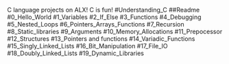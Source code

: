 C language projects on ALX!
C is fun!
#Understanding_C
##Readme
#0_Hello_World
#1_Variables
#2_If_Else
#3_Functions
#4_Debugging
#5_Nested_Loops
#6_Pointers_Arrays_Functions
#7_Recursion
#8_Static_libraries
#9_Arguments
#10_Memory_Allocations
#11_Prepocessor
#12_Structures
#13_Pointers and functions
#14_Variadic_Functions
#15_Singly_Linked_Lists
#16_Bit_Manipulation
#17_File_IO
#18_Doubly_Linked_Lists
#19_Dynamic_Libraries


